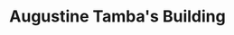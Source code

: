 ---
title: "Augustine Tamba's Building"
url: /buedu/augustine-tambas-building-sengu-street/
shop: Lebensmittel
---
